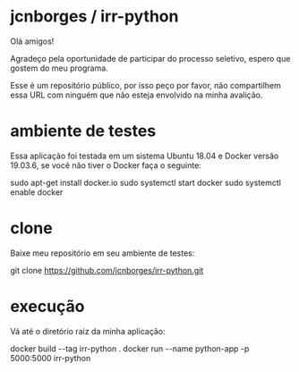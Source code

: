 # jcnborges / irr-python

Olá amigos!

Agradeço pela oportunidade de participar do processo seletivo, espero que gostem do meu programa.

Esse é um repositório público, por isso peço por favor, não compartilhem essa URL com ninguém que não esteja envolvido na minha avalição.

# ambiente de testes

Essa aplicação foi testada em um sistema Ubuntu 18.04 e Docker versão 19.03.6, se você não tiver o Docker faça o seguinte:

sudo apt-get install docker.io
sudo systemctl start docker
sudo systemctl enable docker

# clone

Baixe meu repositório em seu ambiente de testes:

git clone https://github.com/jcnborges/irr-python.git

# execução

Vá até o diretório raiz da minha aplicação:

docker build --tag irr-python .
docker run --name python-app -p 5000:5000 irr-python
